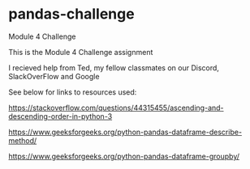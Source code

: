 # pandas-challenge
Module 4 Challenge

This is the Module 4 Challenge assignment

I recieved help from Ted, my fellow classmates on our Discord, SlackOverFlow and Google

See below for links to resources used:
 
 https://stackoverflow.com/questions/44315455/ascending-and-descending-order-in-python-3

 https://www.geeksforgeeks.org/python-pandas-dataframe-describe-method/

https://www.geeksforgeeks.org/python-pandas-dataframe-groupby/
